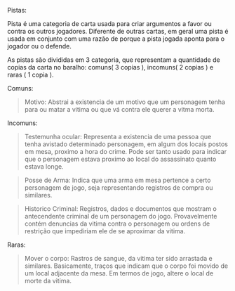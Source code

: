   Pistas:

  Pista é uma categoria de carta usada para criar argumentos a favor ou contra  os outros jogadores. Diferente de outras cartas, em geral uma pista é usada em conjunto com uma razão de porque a pista jogada aponta para o jogador ou o defende.

  As pistas são divididas em 3 categoria, que representam a quantidade de copias da carta no baralho: comuns( 3 copias ), incomuns( 2 copias ) e raras ( 1 copia ).

  Comuns:

  >Motivo: Abstrai a existencia de um motivo que um personagem tenha para ou matar
  a vitima ou que vá contra ele querer a vitma morta.


  Incomuns:

  >Testemunha ocular: Representa a existencia de uma pessoa que tenha avistado
  determinado personagem, em algum dos locais postos em mesa, proximo a hora do crime. Pode ser tanto usado para indicar que o personagem estava proximo ao local do assassinato quanto estava longe.

  > Posse de Arma: Indica que uma arma em mesa pertence a certo personagem de  jogo, seja representando registros de compra ou similares.

  > Historico Criminal: Registros, dados e documentos que mostram o antecendente criminal de um personagem do jogo. Provavelmente contém denuncias da vitima contra o personagem ou ordens de restrição que impediriam ele de se aproximar da vitima.


  Raras:

  >Mover o corpo: Rastros de sangue, da vitima ter sido arrastada e similares. Basicamente, traços que indicam que o corpo foi movido de um local adjacente da mesa. Em termos de jogo, altere o local de morte da vitima.
